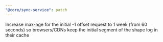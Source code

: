 ```yaml
---
"@core/sync-service": patch
---
```


Increase max-age for the initial -1 offset request to 1 week (from 60 seconds) so browsers/CDNs keep the initial segment of the shape log in their cache
